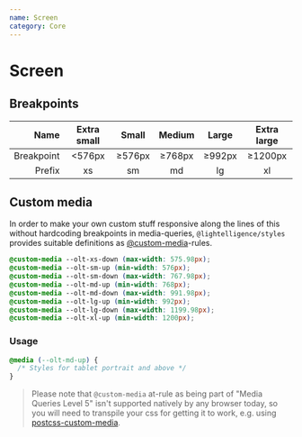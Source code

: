 ```yaml
---
name: Screen
category: Core
---
```


# Screen


## Breakpoints

|       Name | Extra small |  Small | Medium |  Large | Extra large |
|-----------:|:-----------:|:------:|:------:|:------:|:-----------:|
| Breakpoint |    <576px   | ≥576px | ≥768px | ≥992px |   ≥1200px   |
|     Prefix |      xs     |   sm   |   md   |   lg   |      xl     |


## Custom media

In order to make your own custom stuff responsive along the lines of this without hardcoding breakpoints in media-queries, `@lightelligence/styles` provides suitable definitions as [@custom-media](https://drafts.csswg.org/mediaqueries-5/#custom-mq)-rules.


```css
@custom-media --olt-xs-down (max-width: 575.98px);
@custom-media --olt-sm-up (min-width: 576px);
@custom-media --olt-sm-down (max-width: 767.98px);
@custom-media --olt-md-up (min-width: 768px);
@custom-media --olt-md-down (max-width: 991.98px);
@custom-media --olt-lg-up (min-width: 992px);
@custom-media --olt-lg-down (max-width: 1199.98px);
@custom-media --olt-xl-up (min-width: 1200px);
```

### Usage

```css
@media (--olt-md-up) {
  /* Styles for tablet portrait and above */
}
```

> Please note that `@custom-media` at-rule as being part of "Media Queries Level 5" isn't supported natively by any browser today, so you will need to transpile your css for getting it to work, e.g. using [postcss-custom-media](https://github.com/postcss/postcss-custom-media).
